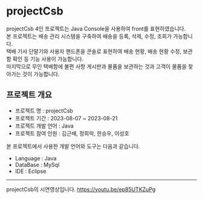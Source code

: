 # projectCsb
projectCsb 4인 프로젝트는 Java Console을 사용하여 front를 표현하였습니다.<br/> 본 프로젝트는 배송 관리 시스템을 구축하여 배송을 등록, 삭제, 수정, 조회가 가능합니다.<br/> 
택배 기사 단말기와 사용자 핸드폰을 콘솔로 표현하여 배송 현황, 배송 현황 수정, 보관함 확인 등 기능 사용이 가능합니다.<br/>
마지막으로 무인 택배함에 불편 사항 게시판과 물품을 보관하는 것과 고객이 물품을 찾아가는 것이 가능합니다.

## 프로젝트 개요
- 프로젝트 명 : projectCsb
- 프로젝트 기간 : 2023-08-07 ~ 2023-08-21
- 프로젝트 개발 언어 : Java
- 프로젝트 참여 인원 : 김근배, 정희락, 한승우, 이성호

본 프로젝트에서 사용한 개발 언어와 도구는 다음과 같습니다.

- Language : Java
- DataBase : MySql
- IDE : Eclipse

----

projectCsb의 시연영상입니다. https://youtu.be/ep85UTKZuPg


